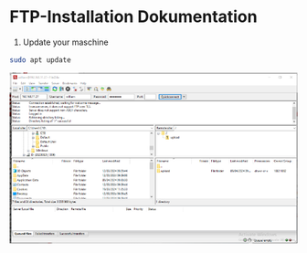 # FTP-Installation Dokumentation

1. Update your maschine
```bash
sudo apt update
```

![](image-1.png)
